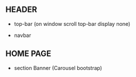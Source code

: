 ## HEADER

- top-bar (on window scroll top-bar display none)

- navbar

## HOME PAGE

- section Banner (Carousel bootstrap)
